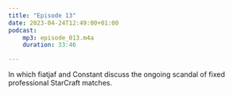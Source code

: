 ```yaml
---
title: "Episode 13"
date: 2023-04-24T12:49:00+01:00
podcast:
    mp3: episode_013.m4a
    duration: 33:46

---
```

In which fiatjaf and Constant discuss the ongoing scandal of fixed professional StarCraft matches.
